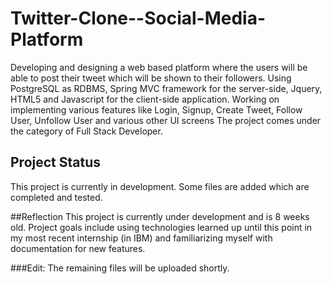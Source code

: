 # Twitter-Clone--Social-Media-Platform
Developing and designing a web based platform where the users will be able to post their tweet which will be shown to their followers. Using PostgreSQL as RDBMS, Spring MVC framework for the server-side, Jquery, HTML5 and Javascript for the client-side application. Working on implementing various features like Login, Signup, Create Tweet, Follow User, Unfollow User and various other UI screens
The project comes under the category of Full Stack Developer.

## Project Status
This project is currently in development. Some files are added which are completed and tested.

##Reflection
This project is currently under development and is 8 weeks old. Project goals include using technologies learned up until this point in my most recent internship (in IBM) and familiarizing myself with documentation for new features.

###Edit: The remaining files will be uploaded shortly.
